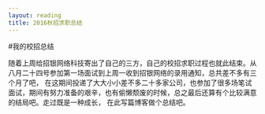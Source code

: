 ```yaml
---
layout: reading
title: 2016秋招求职总结
---
```

#我的校招总结

随着上周给招银网络科技寄出了自己的三方，自己的校招求职过程也就此结束。从八月二十四号参加第一场面试到上周一收到招银网络的录用通知，总共差不多有三个月了吧，
在这期间投递了大大小小差不多二十多家公司，也参加了很多场笔试面试，期间有努力准备的艰辛，也有偷懒颓废的时候，总之最后还算有个比较满意的结局吧。走过既是一种成长，
在此写篇博客做个总结吧。